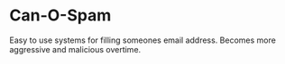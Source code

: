# Can-O-Spam
Easy to use systems for filling someones email address. Becomes more aggressive and malicious overtime.
